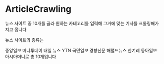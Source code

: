 # ArticleCrawling
뉴스 사이트 중 10개를 골라 원하는 카테고리를 입력해 그거에 맞는 기사를 크롤링해가지고 옵니다

뉴스 사이트의 종류는

중앙일보
머니투데이
내일 뉴스
YTN
국민일보
경향신문
해럴드뉴스
한겨레
동아일보
아시아머니로 총 10개입니다
